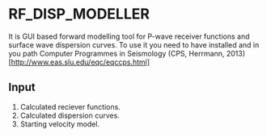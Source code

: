 # RF_DISP_MODELLER
It is GUI based forward modelling tool for P-wave receiver functions and surface wave dispersion curves. To use it you need to have installed and in you path Computer Programmes in Seismology (CPS, Herrmann, 2013) [http://www.eas.slu.edu/eqc/eqccps.html] 


## Input
1. Calculated reciever functions.
2. Calculated dispersion curves.
3. Starting velocity model.


